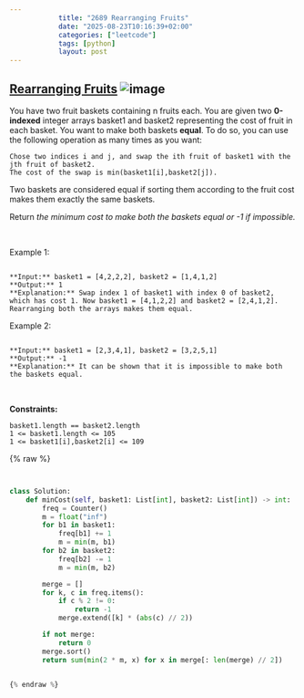 ```yaml
---
            title: "2689 Rearranging Fruits"
            date: "2025-08-23T10:16:39+02:00"
            categories: ["leetcode"]
            tags: [python]
            layout: post
---
```

            
## [Rearranging Fruits](https://leetcode.com/problems/rearranging-fruits) ![image](https://img.shields.io/badge/Difficulty-Hard-red)

You have two fruit baskets containing n fruits each. You are given two **0-indexed** integer arrays basket1 and basket2 representing the cost of fruit in each basket. You want to make both baskets **equal**. To do so, you can use the following operation as many times as you want:

	Chose two indices i and j, and swap the ith fruit of basket1 with the jth fruit of basket2.
	The cost of the swap is min(basket1[i],basket2[j]).

Two baskets are considered equal if sorting them according to the fruit cost makes them exactly the same baskets.

Return *the minimum cost to make both the baskets equal or *-1* if impossible.*

 

Example 1:

```

**Input:** basket1 = [4,2,2,2], basket2 = [1,4,1,2]
**Output:** 1
**Explanation:** Swap index 1 of basket1 with index 0 of basket2, which has cost 1. Now basket1 = [4,1,2,2] and basket2 = [2,4,1,2]. Rearranging both the arrays makes them equal.

```

Example 2:

```

**Input:** basket1 = [2,3,4,1], basket2 = [3,2,5,1]
**Output:** -1
**Explanation:** It can be shown that it is impossible to make both the baskets equal.

```

 

**Constraints:**

	basket1.length == basket2.length
	1 <= basket1.length <= 105
	1 <= basket1[i],basket2[i] <= 109

{% raw %}


```python


class Solution:
    def minCost(self, basket1: List[int], basket2: List[int]) -> int:
        freq = Counter()
        m = float("inf")
        for b1 in basket1:
            freq[b1] += 1
            m = min(m, b1)
        for b2 in basket2:
            freq[b2] -= 1
            m = min(m, b2)

        merge = []
        for k, c in freq.items():
            if c % 2 != 0:
                return -1
            merge.extend([k] * (abs(c) // 2))

        if not merge:
            return 0
        merge.sort()
        return sum(min(2 * m, x) for x in merge[: len(merge) // 2])


{% endraw %}
```
